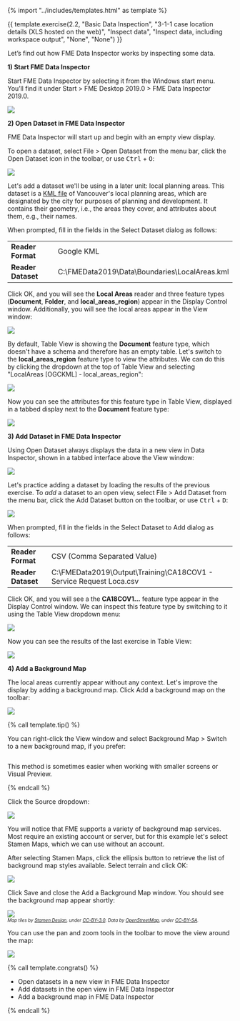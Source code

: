 {% import "../includes/templates.html" as template %}

{{ template.exercise(2.2,
               "Basic Data Inspection",
               "3-1-1 case location details (XLS hosted on the web)",
               "Inspect data",
               "Inspect data, including workspace output",
               "None",
               "None")
}}

Let’s find out how FME Data Inspector works by inspecting some data.

**1) Start FME Data Inspector**

Start FME Data Inspector by selecting it from the Windows start menu. You’ll find it under Start > FME Desktop 2019.0 > FME Data Inspector 2019.0.

![](.\Images\Img1.025.StartingDataInspector.png)

**2) Open Dataset in FME Data Inspector**

FME Data Inspector will start up and begin with an empty view display.

To open a dataset, select File &gt; Open Dataset from the menu bar, click the Open Dataset icon in the toolbar, or use <kbd>Ctrl</kbd> + <kbd>O</kbd>:

![](.\Images\open-dataset.png)

Let's add a dataset we'll be using in a later unit: local planning areas. This dataset is a [KML file](https://en.wikipedia.org/wiki/Keyhole_Markup_Language) of  Vancouver's local planning areas, which are designated by the city for purposes of planning and development. It contains their geometry, i.e., the areas they cover, and attributes about them, e.g., their names.

When prompted, fill in the fields in the Select Dataset dialog as follows:

<table style="border: 0px">

  <tr>
    <td style="font-weight: bold">Reader Format</td>
    <td style="">Google KML</td>
  </tr>

  <tr>
    <td style="font-weight: bold">Reader Dataset</td>
    <td style="">C:\FMEData2019\Data\Boundaries\LocalAreas.kml</td>
  </tr>

</table>

Click OK, and you will see the **Local Areas** reader and three feature types (**Document**, **Folder**, and **local_areas_region**) appear in the Display Control window. Additionally, you will see the local areas appear in the View window:

![](.\Images\local-area-polygons.png)

By default, Table View is showing the **Document** feature type, which doesn't have a schema and therefore has an empty table. Let's switch to the **local_areas_region** feature type to view the attributes. We can do this by clicking the dropdown at the top of Table View and selecting "LocalAreas [OGCKML] - local_areas_region":

![](.\Images\changing-tables.png)

Now you can see the attributes for this feature type in Table View, displayed in a tabbed display next to the **Document** feature type:

![](.\Images\tabbed-table-view.png)

**3) Add Dataset in FME Data Inspector**

Using Open Dataset always displays the data in a new view in Data Inspector, shown in a tabbed interface above the View window:

![](.\Images\view-tab.png)

Let's practice adding a dataset by loading the results of the previous exercise. To *add* a dataset to an open view, select File > Add Dataset from the menu bar, click the Add Dataset button on the toolbar, or use <kbd>Ctrl</kbd> + <kbd>D</kbd>:

![](.\Images\add-dataset.png)

When prompted, fill in the fields in the Select Dataset to Add dialog as follows:

<table style="border: 0px">

  <tr>
    <td style="font-weight: bold">Reader Format</td>
    <td style="">CSV (Comma Separated Value)</td>
  </tr>

  <tr>
    <td style="font-weight: bold">Reader Dataset</td>
    <td style="">C:\FMEData2019\Output\Training\CA18COV1 - Service Request Loca.csv</td>
  </tr>

</table>

Click OK, and you will see a the **CA18COV1...** feature type appear in the Display Control window. We can inspect this feature type by switching to it using the Table View dropdown menu:

![](.\Images\tabbed-table-view-2.png)

Now you can see the results of the last exercise in Table View:

![](.\Images\csv-table-view.png)

**4) Add a Background Map**

The local areas currently appear without any context. Let's improve the display by adding a background map. Click Add a background map on the toolbar:

![](.\Images\add-a-background-map.png)

{% call template.tip() %}

You can right-click the View window and select Background Map > Switch to a new background map, if you prefer:

<img src=".\Images\switch-to-a-new-background-map.png" alt="">

This method is sometimes easier when working with smaller screens or Visual Preview.

{% endcall %}

Click the Source dropdown:

![](.\Images\background-map-dialog.png)

You will notice that FME supports a variety of background map services. Most require an existing account or server, but for this example let's select Stamen Maps, which we can use without an account.

After selecting Stamen Maps, click the ellipsis button to retrieve the list of background map styles available. Select terrain and click OK:

![](.\Images\background-map-parameters.png)

Click Save and close the Add a Background Map window. You should see the background map appear shortly:

![](.\Images\background-map.png)
<br><span style="font-style:italic;font-size:x-small">Map tiles by <a href="https://stamen.com">Stamen Design</a>, under <a href="https://creativecommons.org/licenses/by/3.0">CC-BY-3.0</a>. Data by <a href="http://openstreetmap.org">OpenStreetMap</a>, under <a href="http://creativecommons.org/licenses/by-sa/3.0">CC-BY-SA</a>.

You can use the pan and zoom tools in the toolbar to move the view around the map:

![](.\Images\pan-zoom.png)

{% call template.congrats() %}

<ul>
  <li>Open datasets in a new view in FME Data Inspector</li>
  <li>Add datasets in the open view in FME Data Inspector</li>
  <li>Add a background map in FME Data Inspector</li>
</ul>

{% endcall %}
